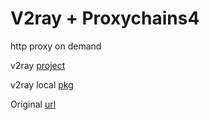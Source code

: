 # V2ray + Proxychains4

http proxy on demand

v2ray [project](https://github.com/v2fly/fhs-install-v2ray)

v2ray local [pkg](https://github.com/v2ray/v2ray-core/releases/download/v4.28.2/v2ray-linux-arm32-v7a.zip)

Original [url](https://linwhitehat.github.io/Blog/2020/03/24/%E7%8E%A9%E8%BD%AC%E6%A0%91%E8%8E%93%E6%B4%BE%EF%BC%88%E4%BA%8C%EF%BC%89.html)